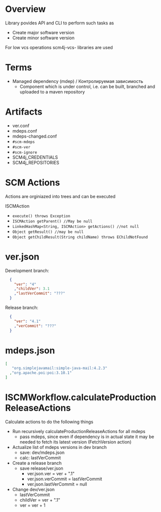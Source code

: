 # Overview

Library povides API and CLI to perform such tasks as
- Create major software version
- Create minor software version

For low vcs operations scm4j-vcs- libraries are used

# Terms

- Managed dependency (mdep) / Контролируемая зависимость
  - Component which is under control, i.e. can be built, branched and uploaded to a maven repository
  
# Artifacts  

- ver.conf
- mdeps.conf
- mdeps-changed.conf
- `#scm-mdeps`
- `#scm-ver`
- `#scm-ignore`
- SCM4j_CREDENTIALS
- SCM4j_REPOSITORIES
  
# SCM Actions

Actions are orginiazed into trees and can be executed

ISCMAction
  - `execute() throws Exception`
  - `ISCMAction getParent() //May be null`
  - `LinkedHashMap<String, ISCMAction> getActions() //not null`
  - `Object getResult() //may be null`
  - `Object getChildResult(String childName) throws EChildNotFound`

# ver.json

Development branch:
```json
  {
    "ver": "4"
    ,"childVer": 3.1
    ,"lastVerCommit": "???"
  }
```  
  
Release  branch:
```json
  {
    "ver": "4.1"
    ,"verCommit": "???"
  }
```  

# mdeps.json
```json
[
   "org.simplejavamail:simple-java-mail:4.2.3"
  ,"org.apache.poi:poi:3.10.1"
]
```

# ISCMWorkflow.calculateProductionReleaseActions

Calculate actions to do the following things

- Run recursively calculateProductionReleaseActions for all  mdeps
  - pass mdeps, since even if dependency is in actual state it may be needed to fetch its latest version (FetchVersion action)
- Actualize list of mdeps versions in dev branch
  - save: dev/mdeps.json
  - calc: lastVerCommit
- Create a release branch
    - save release/ver.json
      - ver.json.ver = ver + ".1"
      - ver.json.verCommit = lastVerCommit
      - ver.json.lastVerCommit = null
- Change dev/ver.json
  - lastVerCommit
  - childVer = ver + ".1"
  - ver = ver + 1
  


  
